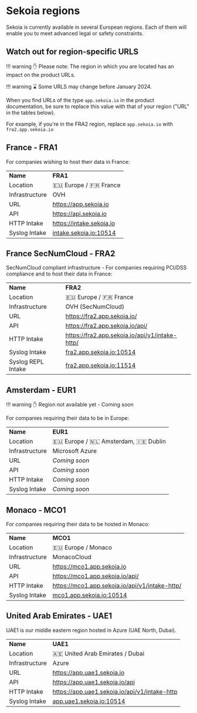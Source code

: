 # Sekoia regions

Sekoia is currently available in several European regions. Each of them will enable you to meet advanced legal or safety constraints.

## Watch out for region-specific URLS

!!! warning
    ✋ Please note: The region in which you are located has an impact on the product URLs.

!!! warning
    ⌛ Some URLS may change before January 2024.

When you find URLs of the type <code>app.sekoia.io</code> in the product documentation, be sure to replace this value with that of your region ("URL" in the tables below).

For example, if you're in the FRA2 region, replace <code>app.sekoia.io</code> with <code>fra2.app.sekoia.io</code>

## France - FRA1

For companies wishing to host their data in France: 

<table style="width:100%">
    <tbody>
        <tr>
            <td><strong>Name</strong></td>
            <td><strong>FRA1</strong></td>
        </tr>
        <tr>
            <td>Location</td>
            <td>🇪🇺 Europe / 🇫🇷 France</td>
        </tr>
        <tr>
            <td>Infrastructure</td>
            <td>OVH</td>
        </tr>
        <tr>
            <td>URL</td>
            <td><a href="https://app.sekoia.io">https://app.sekoia.io</a></td>
        </tr>
        <tr>
            <td>API</td>
            <td><a href="https://api.sekoia.io">https://api.sekoia.io</a></td>
        </tr>
        <tr>
            <td>HTTP Intake</td>
            <td><a href="https://intake.sekoia.io/">https://intake.sekoia.io</a></td>
        </tr>
        <tr>
            <td>Syslog Intake</td>
            <td><a href="intake.sekoia.io:10514">intake.sekoia.io:10514</a></td>
        </tr>
    </tbody>
</table>

## France SecNumCloud - FRA2

SecNumCloud compliant infrastructure - For companies requiring PCI/DSS compliance and to host their data in France: 

<table style="width:100%">
    <tbody>
        <tr>
            <td><strong>Name</strong></td>
            <td><strong>FRA2</strong></td>
        </tr>
        <tr>
            <td>Location</td>
            <td>🇪🇺 Europe / 🇫🇷 France</td>
        </tr>
        <tr>
            <td>Infrastructure</td>
            <td>OVH (SecNumCloud)</td>
        </tr>
        <tr>
            <td>URL</td>
            <td><a href="https://fra2.app.sekoia.io/">https://fra2.app.sekoia.io/</a></td>
        </tr>
        <tr>
            <td>API</td>
            <td><a href="https://fra2.app.sekoia.io/api/">https://fra2.app.sekoia.io/api/</a></td>
        </tr>
        <tr>
            <td>HTTP Intake</td>
            <td><a href="https://fra2.app.sekoia.io/api/v1/intake-http/">https://fra2.app.sekoia.io/api/v1/intake-http/</a></td>
        </tr>
        <tr>
            <td>Syslog Intake</td>
            <td><a href="fra2.app.sekoia.io:10514">fra2.app.sekoia.io:10514</a></td>
        </tr>
        <tr>
            <td>Syslog REPL Intake</td>
            <td><a href="fra2.app.sekoia.io:11514">fra2.app.sekoia.io:11514</a></td>
        </tr>
    </tbody>
</table>

## Amsterdam - EUR1

!!! warning
    ✋ Region not available yet - Coming soon

For companies requiring their data to be in Europe: 

<table style="width:100%">
    <tbody>
        <tr>
            <td><strong>Name</strong></td>
            <td><strong>EUR1</strong></td>
        </tr>
        <tr>
            <td>Location</td>
            <td>🇪🇺 Europe / 🇳🇱 Amsterdam, 🇮🇪 Dublin</td>
        </tr>
        <tr>
            <td>Infrastructure</td>
            <td>Microsoft Azure</td>
        </tr>
        <tr>
            <td>URL</td>
            <td> <i>Coming soon</i></td>
        </tr>
        <tr>
            <td>API</td>
            <td> <i>Coming soon</i></td>
        </tr>
        <tr>
            <td>HTTP Intake</td>
            <td> <i>Coming soon</i></td>
        </tr>
        <tr>
            <td>Syslog Intake</td>
            <td> <i>Coming soon</i></td>
        </tr>
    </tbody>
</table>

## Monaco - MCO1

For companies requiring their data to be hosted in Monaco: 

<table style="width:100%">
    <tbody>
        <tr>
            <td><strong>Name</strong></td>
            <td><strong>MCO1</strong></td>
        </tr>
        <tr>
            <td>Location</td>
            <td>🇪🇺 Europe / Monaco</td>
        </tr>
        <tr>
            <td>Infrastructure</td>
            <td>MonacoCloud</td>
        </tr>
        <tr>
            <td>URL</td>
            <td><a href="https://mco1.app.sekoia.io">https://mco1.app.sekoia.io</a></td>
        </tr>
        <tr>
            <td>API</td>
            <td><a href="https://mco1.app.sekoia.io/api/">https://mco1.app.sekoia.io/api/</a></td>
        </tr>
        <tr>
            <td>HTTP Intake</td>
            <td><a href="https://mco1.app.sekoia.io/api/v1/intake-http/">https://mco1.app.sekoia.io/api/v1/intake-http/</a></td>
        </tr>
        <tr>
            <td>Syslog Intake</td>
            <td><a href="mco1.app.sekoia.io:10514">mco1.app.sekoia.io:10514</a></td>
        </tr>
    </tbody>
</table>

## United Arab Emirates - UAE1

UAE1 is our middle eastern region hosted in Azure (UAE North, Dubai). 

<table style="width:100%">
    <tbody>
        <tr>
            <td><strong>Name</strong></td>
            <td><strong>UAE1</strong></td>
        </tr>
        <tr>
            <td>Location</td>
            <td>🇦🇪 United Arab Emirates / Dubai</td>
        </tr>
        <tr>
            <td>Infrastructure</td>
            <td>Azure</td>
        </tr>
        <tr>
            <td>URL</td>
            <td><a href="https://app.uae1.sekoia.io">https://app.uae1.sekoia.io</a></td>
        </tr>
        <tr>
            <td>API</td>
            <td><a href="https://app.uae1.sekoia.io/api">https://app.uae1.sekoia.io/api</a></td>
        </tr>
        <tr>
            <td>HTTP Intake</td>
            <td><a href="https://app.uae1.sekoia.io/api/v1/intake-http">https://app.uae1.sekoia.io/api/v1/intake-http</a></td>
        </tr>
        <tr>
            <td>Syslog Intake</td>
            <td><a href="app.uae1.sekoia.io:10514">app.uae1.sekoia.io:10514</a></td>
        </tr>
    </tbody>
</table>
